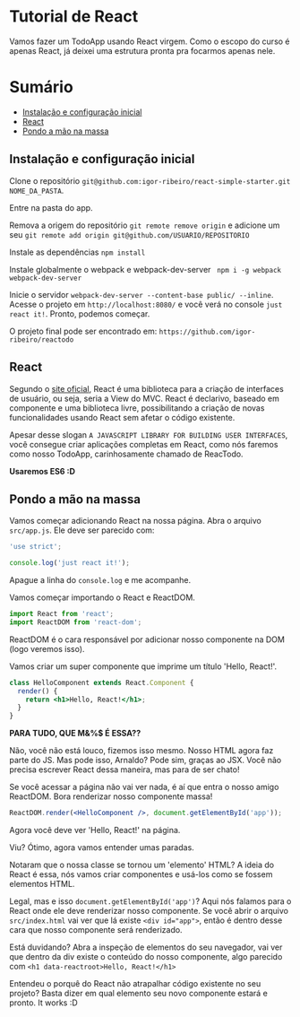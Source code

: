# Tutorial de React

Vamos fazer um TodoApp usando React virgem. Como o escopo do curso é apenas React, já deixei uma estrutura pronta pra focarmos apenas nele.

# Sumário
- [Instalação e configuração inicial](#instalação-e-configuração-inicial)
- [React](#react)
- [Pondo a mão na massa](#pondo-a-mão-na-massa)

## Instalação e configuração inicial
Clone o repositório ```git@github.com:igor-ribeiro/react-simple-starter.git NOME_DA_PASTA```.

Entre na pasta do app.

Remova a origem do repositório ```git remote remove origin``` e adicione um seu ```git remote add origin git@github.com/USUARIO/REPOSITORIO```

Instale as dependências ```npm install```

Instale globalmente o webpack e webpack-dev-server ``` npm i -g webpack webpack-dev-server```

Inicie o servidor ```webpack-dev-server --content-base public/ --inline```. Acesse o projeto em ```http://localhost:8080/``` e você verá no console ```just react it!```. Pronto, podemos começar.

O projeto final pode ser encontrado em: ```https://github.com/igor-ribeiro/reactodo```

## React

Segundo o [site oficial](https://facebook.github.io/react/), React é uma biblioteca para a criação de interfaces de usuário, ou seja, seria a View do MVC. React é declarivo, baseado em componente e uma biblioteca livre, possibilitando a criação de novas funcionalidades usando React sem afetar o código existente.

Apesar desse slogan ```A JAVASCRIPT LIBRARY FOR BUILDING USER INTERFACES```, você consegue criar aplicações completas em React, como nós faremos como nosso TodoApp, carinhosamente chamado de ReacTodo.

**Usaremos ES6 :D**

## Pondo a mão na massa

Vamos começar adicionando React na nossa página. Abra o arquivo ```src/app.js```. Ele deve ser parecido com:

```jsx
'use strict';

console.log('just react it!');
```
Apague a linha do ```console.log``` e me acompanhe.

Vamos começar importando o React e ReactDOM.

```jsx
import React from 'react';
import ReactDOM from 'react-dom';
```

ReactDOM é o cara responsável por adicionar nosso componente na DOM (logo veremos isso).

Vamos criar um super componente que imprime um título 'Hello, React!'.

```jsx
class HelloComponent extends React.Component {
  render() {
    return <h1>Hello, React!</h1>;
  }
}
```

**PARA TUDO, QUE M&%$ É ESSA??**

Não, você não está louco, fizemos isso mesmo. Nosso HTML agora faz parte do JS.
Mas pode isso, Arnaldo? Pode sim, graças ao JSX. Você não precisa escrever React dessa maneira, mas para de ser chato!

Se você acessar a página não vai ver nada, é aí que entra o nosso amigo ReactDOM. Bora renderizar nosso componente massa!

```jsx
ReactDOM.render(<HelloComponent />, document.getElementById('app'));
```

Agora você deve ver 'Hello, React!' na página.

Viu? Ótimo, agora vamos entender umas paradas.

Notaram que o nossa classe se tornou um 'elemento' HTML? A ideia do React é essa, nós vamos criar componentes e usá-los como se fossem elementos HTML.

Legal, mas e isso ```document.getElementById('app')```? Aqui nós falamos para o React onde ele deve renderizar nosso componente. Se você abrir o arquivo ```src/index.html``` vai ver que lá existe ```<div id="app">```, então é dentro desse cara que nosso componente será renderizado.

Está duvidando? Abra a inspeção de elementos do seu navegador, vai ver que dentro da div existe o conteúdo do nosso componente, algo parecido com ```<h1 data-reactroot>Hello, React!</h1>```

Entendeu o porquê do React não atrapalhar código existente no seu projeto? Basta dizer em qual elemento seu novo componente estará e pronto. It works :D
